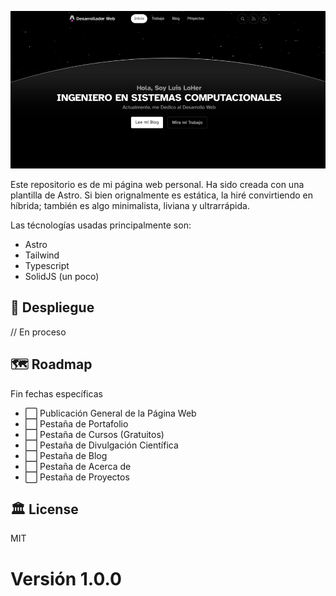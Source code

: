 ![Portada del README](_astrosphere.jpg)

Este repositorio es de mi página web personal.
Ha sido creada con una plantilla de Astro. Si bien orignalmente es estática, la hiré convirtiendo en híbrida; también es algo minimalista, liviana y ultrarrápida.

Las técnologías usadas principalmente son: 
- Astro
- Tailwind 
- Typescript
- SolidJS (un poco)

## 🚀 Despliegue
// En proceso



## 🗺️ Roadmap

Fin fechas específicas

- ⬜ Publicación General de la Página Web
- ⬜ Pestaña de Portafolio
- ⬜ Pestaña de Cursos (Gratuitos)
- ⬜ Pestaña de Divulgación Científica
- ⬜ Pestaña de Blog
- ⬜ Pestaña de Acerca de
- ⬜ Pestaña de Proyectos


## 🏛️ License

MIT


# Versión 1.0.0



